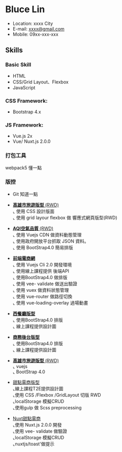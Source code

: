# Bluce Lin

- Location: xxxx City
- E-mail: xxxx@gmail.com
- Mobile: 09xx-xxx-xxx

## Skills

### Basic Skill

* HTML
* CSS/Grid Layout、Flexbox 
* JavaScript 


### CSS Framework:
* Bootstrap 4.x

### JS Framework:

* Vue.js 2x
* Vue/ Nuxt.js 2.0.0
### 打包工具
webpack5 懂一點

### 版控
*  Git 知道一點


- <a href="https://barrylinx.github.io/T2EWeek/week2/T2EWeek2.html" target="_blank"><B> 高雄市旅遊版型 </B> (RWD)</a> <BR>
  ⌞ 使用 CSS 設計版面 <BR>
  ⌞ 使用 grid layour flexbox 做 響應式網頁版型(RWD)


- <a href= "https://github.com/barryLinx/Vue-PM25-homeWork" target="_blank"><B> AQI空氣品質 </B> (RWD)</a> <BR>
  ⌞ 使用 Vuejs CDN 做資料動態管理  <BR>
  ⌞ 使用政府開放平台抓取 JSON 資料。<BR>
  ⌞ 使用 BootStrap4.0 簡易排版

- <a href="https://barrylinx.github.io/vue-tryShopping/dist/#/" target="_blank"><B> 前端電商網 </B> </a> <BR>
  ⌞ 使用 Vuejs Cli 2.0 開發環境  <BR>
  ⌞ 使用線上課程提供 後端API <BR>
  ⌞ 使用BootStrap4.0 做排版  <BR>
  ⌞ 使用 vee- validate 做送出驗證  <BR>
  ⌞ 使用 vuex 做資料狀態管理  <BR>
  ⌞ 使用 vue-router 做路徑切換  <BR>
  ⌞ 使用 vue-loading-overlay 過場動畫  <BR>

 - <a href="https://barrylinx.github.io/bootstarp4Dashboard/restrant.html#" target="_blank"><B> 西餐廳版型 </B> </a> <BR> 
  ⌞ 使用BootStrap4.0 排版  <BR>
  ⌞ 線上課程提供設計圖   <BR>

- <a href="https://barrylinx.github.io/bootstarp4Dashboard/DashBoard_relay.html#" target="_blank"><B>商務後台版型  </B> </a> <BR> 
  ⌞ 使用BootStrap4.0 排版  <BR>
  ⌞ 線上課程提供設計圖  <BR>

 - <a href="https://barrylinx.github.io/Demo/" target="_blank"><B> 高雄市旅遊版型 </B> (RWD)</a> <BR>
  ⌞ vuejs <BR>
  ⌞ BootStrap 4.0 

  - <a href="https://barrylinx.github.io/NuxtJs_Sweet/dist/index.html">甜點電商版型</a>  
  ⌞線上課程T2E提供設計圖  <BR>
  ⌞使用 CSS /Flexbox /GridLayout 切版 RWD   <BR>
  ⌞localStorage 模擬CRUD  <BR>
  ⌞使用gulp 做 Scss preprocessing  <BR>

- <a href="https://barrylinx.github.io/Text_Nuxt_sweet/">Nuxt甜點電商</a>  
  ⌞使用 Nuxt.js 2.0.0 開發  <BR>
  ⌞使用 vee- validate 做驗證  <BR>
  ⌞localStorage 模擬CRUD  <BR>
  ⌞nuxtjs/toast'做提示  <BR>



  
